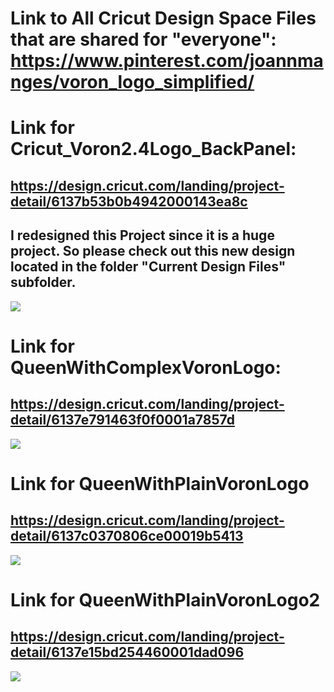 # Link to All Cricut Design Space Files that are shared for "everyone": https://www.pinterest.com/joannmanges/voron_logo_simplified/

# Link for Cricut_Voron2.4Logo_BackPanel:
## https://design.cricut.com/landing/project-detail/6137b53b0b4942000143ea8c

## I redesigned this Project since it is a huge project. So please check out this new design located in the folder "Current Design Files" subfolder.

<img src="https://github.com/GadgetAngel/Cricut_Voron_Logos/blob/main/images/Voron2.4_3Color.jpg?raw=true" />

# Link for QueenWithComplexVoronLogo:
## https://design.cricut.com/landing/project-detail/6137e791463f0f0001a7857d

<img src="https://github.com/GadgetAngel/Cricut_Voron_Logos/blob/main/images/QueenWithComplexVoronLogo.jpg?raw=true" />

# Link for QueenWithPlainVoronLogo
## https://design.cricut.com/landing/project-detail/6137c0370806ce00019b5413

<img src="https://github.com/GadgetAngel/Cricut_Voron_Logos/blob/main/images/QueenWithPlainVoronLogo.png?raw=true" />

# Link for QueenWithPlainVoronLogo2
## https://design.cricut.com/landing/project-detail/6137e15bd254460001dad096

<img src="https://github.com/GadgetAngel/Cricut_Voron_Logos/blob/main/images/QueenWithPlainVoronLogo2.png?raw=true" />
